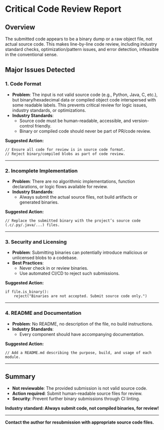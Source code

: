 # Critical Code Review Report

## Overview

The submitted code appears to be a binary dump or a raw object file, not actual source code. This makes line-by-line code review, including industry standard checks, optimization/pattern issues, and error detection, infeasible in the conventional sense.

## Major Issues Detected

### 1. **Code Format**
- **Problem**: The input is not valid source code (e.g., Python, Java, C, etc.), but binary/hexadecimal data or compiled object code interspersed with some readable labels. This prevents critical review for logic issues, industry standards, or optimizations.
- **Industry Standards**:
  - Source code must be human-readable, accessible, and version-control friendly.
  - Binary or compiled code should never be part of PR/code review.

**Suggested Action:**  
```pseudo
// Ensure all code for review is in source code format.
// Reject binary/compiled blobs as part of code review.
```

---

### 2. **Incomplete Implementation**
- **Problem**: There are no algorithmic implementations, function declarations, or logic flows available for review.
- **Industry Standards**:
  - Always submit the actual source files, not build artifacts or generated binaries.

**Suggested Action:**
```pseudo
// Replace the submitted binary with the project’s source code (.c/.py/.java/...) files.
```

---

### 3. **Security and Licensing**
- **Problem**: Submitting binaries can potentially introduce malicious or unlicensed blobs to a codebase.
- **Best Practices**:
  - Never check in or review binaries.
  - Use automated CI/CD to reject such submissions.

**Suggested Action:**
```pseudo
if file.is_binary():
    reject("Binaries are not accepted. Submit source code only.")
```

---

### 4. **README and Documentation**
- **Problem**: No README, no description of the file, no build instructions.
- **Industry Standards**:
  - Every component should have accompanying documentation.

**Suggested Action:**
```pseudo
// Add a README.md describing the purpose, build, and usage of each module.
```

---

## Summary

- **Not reviewable**: The provided submission is not valid source code.
- **Action required**: Submit human-readable source files for review.
- **Security**: Prevent further binary submissions through CI linting.

**Industry standard: Always submit code, not compiled binaries, for review!**

---

**Contact the author for resubmission with appropriate source code files.**